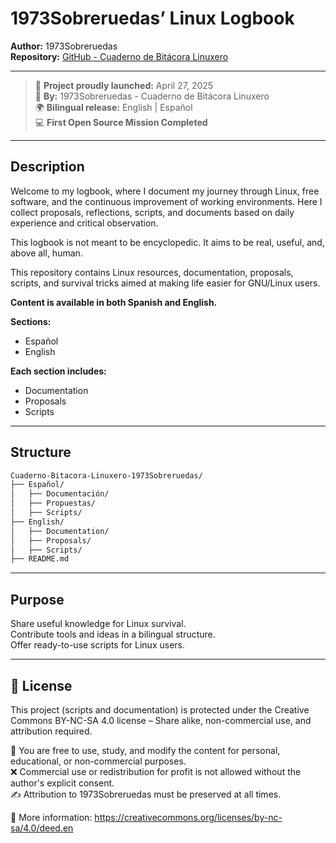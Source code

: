 # 1973Sobreruedas’ Linux Logbook

**Author:** 1973Sobreruedas  
**Repository:** [GitHub - Cuaderno de Bitácora Linuxero](https://github.com/1973Sobreruedas/Cuaderno-Bitacora-Linuxero-1973Sobreruedas)

---
> 🚀 **Project proudly launched:** April 27, 2025  
> 🎩 **By:** 1973Sobreruedas - Cuaderno de Bitácora Linuxero  
> 🌍 **Bilingual release:** English | Español  
> 💻 **First Open Source Mission Completed**
---

## Description
Welcome to my logbook, where I document my journey through Linux, free software, and the continuous improvement of working environments.
Here I collect proposals, reflections, scripts, and documents based on daily experience and critical observation.

This logbook is not meant to be encyclopedic.
It aims to be real, useful, and, above all, human.

This repository contains Linux resources, documentation, proposals, scripts, and survival tricks aimed at making life easier for GNU/Linux users.

**Content is available in both Spanish and English.**

**Sections:**  
- Español  
- English

**Each section includes:**  
- Documentation  
- Proposals  
- Scripts

---

## Structure

```bash
Cuaderno-Bitacora-Linuxero-1973Sobreruedas/
├── Español/
│   ├── Documentación/
│   ├── Propuestas/
│   ├── Scripts/
├── English/
│   ├── Documentation/
│   ├── Proposals/
│   ├── Scripts/
├── README.md
```
---

## Purpose

Share useful knowledge for Linux survival.  
Contribute tools and ideas in a bilingual structure.  
Offer ready-to-use scripts for Linux users.

---

## 📜 License

This project (scripts and documentation) is protected under the Creative Commons BY-NC-SA 4.0 license – Share alike, non-commercial use, and attribution required.

🧾 You are free to use, study, and modify the content for personal, educational, or non-commercial purposes.  
❌ Commercial use or redistribution for profit is not allowed without the author's explicit consent.  
✍️ Attribution to 1973Sobreruedas must be preserved at all times.  

🔗 More information: https://creativecommons.org/licenses/by-nc-sa/4.0/deed.en
